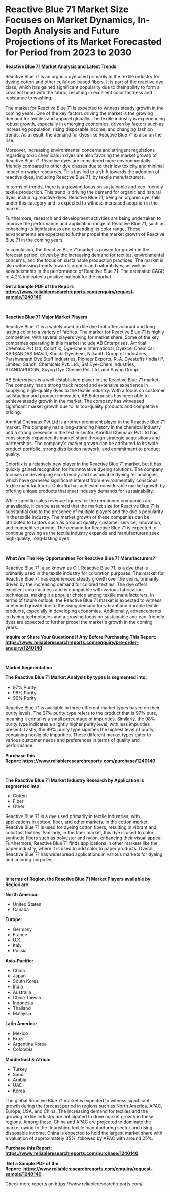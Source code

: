 <p><h1>Reactive Blue 71 Market Size Focuses on Market Dynamics, In-Depth Analysis and Future Projections of its Market Forecasted for Period from 2023 to 2030</h1></p><p><strong>Reactive Blue 71 Market Analysis and Latest Trends</strong></p>
<p><p>Reactive Blue 71 is an organic dye used primarily in the textile industry for dyeing cotton and other cellulose-based fibers. It is part of the reactive dye class, which has gained significant popularity due to their ability to form a covalent bond with the fabric, resulting in excellent color fastness and resistance to washing.</p><p>The market for Reactive Blue 71 is expected to witness steady growth in the coming years. One of the key factors driving the market is the growing demand for textiles and apparel globally. The textile industry is experiencing robust growth, especially in emerging economies, driven by factors such as increasing population, rising disposable income, and changing fashion trends. As a result, the demand for dyes like Reactive Blue 71 is also on the rise.</p><p>Moreover, increasing environmental concerns and stringent regulations regarding toxic chemicals in dyes are also favoring the market growth of Reactive Blue 71. Reactive dyes are considered more environmentally friendly compared to other dye classes due to their low toxicity and minimal impact on water resources. This has led to a shift towards the adoption of reactive dyes, including Reactive Blue 71, by textile manufacturers.</p><p>In terms of trends, there is a growing focus on sustainable and eco-friendly textile production. This trend is driving the demand for organic and natural dyes, including reactive dyes. Reactive Blue 71, being an organic dye, falls under this category and is expected to witness increased adoption in the market.</p><p>Furthermore, research and development activities are being undertaken to improve the performance and application range of Reactive Blue 71, such as enhancing its lightfastness and expanding its color range. These advancements are expected to further propel the market growth of Reactive Blue 71 in the coming years.</p><p>In conclusion, the Reactive Blue 71 market is poised for growth in the forecast period, driven by the increasing demand for textiles, environmental concerns, and the focus on sustainable production practices. The market is also witnessing trends towards organic and natural dyes, as well as advancements in the performance of Reactive Blue 71. The estimated CAGR of 4.2% indicates a positive outlook for the market.</p></p>
<p><strong>Get a Sample PDF of the Report:&nbsp; <a href="https://www.reliableresearchreports.com/enquiry/request-sample/1240140">https://www.reliableresearchreports.com/enquiry/request-sample/1240140</a></strong></p>
<p>&nbsp;</p>
<p><strong>Reactive Blue 71 Major Market Players</strong></p>
<p><p>Reactive Blue 71 is a widely used textile dye that offers vibrant and long-lasting color to a variety of fabrics. The market for Reactive Blue 71 is highly competitive, with several players vying for market share. Some of the key companies operating in this market include AB Enterprises, Amritlal Chemaux Pvt Ltd, Colorflix, Dye-Chem International, Dyexcel Chemical, KARSANDAS MAVJI, Khushi Dyechem, Nilkanth Group of Industries, Parshwanath Dye Stuff Industries, Pioneer Exports, R. A. Dyestuffs (India) P. Limited, Sanchi Chemicals Pvt. Ltd., SM Dye-Chem Industries, STANDARDCON, Suyog Dye Chemie Pvt. Ltd, and Suyog Group.</p><p>AB Enterprises is a well-established player in the Reactive Blue 71 market. The company has a strong track record and extensive experience in supplying high-quality dyes to the textile industry. With a focus on customer satisfaction and product innovation, AB Enterprises has been able to achieve steady growth in the market. The company has witnessed significant market growth due to its top-quality products and competitive pricing.</p><p>Amritlal Chemaux Pvt Ltd is another prominent player in the Reactive Blue 71 market. The company has a long-standing history in the chemical industry and a strong presence in the textile sector. Amritlal Chemaux Pvt Ltd has consistently expanded its market share through strategic acquisitions and partnerships. The company's market growth can be attributed to its wide product portfolio, strong distribution network, and commitment to product quality.</p><p>Colorflix is a relatively new player in the Reactive Blue 71 market, but it has quickly gained recognition for its innovative dyeing solutions. The company focuses on developing eco-friendly and sustainable dyeing technologies, which have garnered significant interest from environmentally conscious textile manufacturers. Colorflix has achieved considerable market growth by offering unique products that meet industry demands for sustainability.</p><p>While specific sales revenue figures for the mentioned companies are unavailable, it can be assumed that the market size for Reactive Blue 71 is substantial due to the presence of multiple players and the dye's popularity in the textile industry. The market growth of these companies can be attributed to factors such as product quality, customer service, innovation, and competitive pricing. The demand for Reactive Blue 71 is expected to continue growing as the textile industry expands and manufacturers seek high-quality, long-lasting dyes.</p></p>
<p>&nbsp;</p>
<p><strong>What Are The Key Opportunities For Reactive Blue 71 Manufacturers?</strong></p>
<p><p>Reactive Blue 71, also known as C.I. Reactive Blue 71, is a dye that is primarily used in the textile industry for coloration purposes. The market for Reactive Blue 71 has experienced steady growth over the years, primarily driven by the increasing demand for colored textiles. The dye offers excellent colorfastness and is compatible with various fabrication techniques, making it a popular choice among textile manufacturers. In terms of future outlook, the Reactive Blue 71 market is expected to witness continued growth due to the rising demand for vibrant and durable textile products, especially in developing economies. Additionally, advancements in dyeing technologies and a growing focus on sustainable and eco-friendly dyes are expected to further propel the market's growth in the coming years.</p></p>
<p><strong>Inquire or Share Your Questions If Any Before Purchasing This Report: <a href="https://www.reliableresearchreports.com/enquiry/pre-order-enquiry/1240140">https://www.reliableresearchreports.com/enquiry/pre-order-enquiry/1240140</a></strong></p>
<p>&nbsp;</p>
<p><strong>Market Segmentation</strong></p>
<p><strong>The Reactive Blue 71 Market Analysis by types is segmented into:</strong></p>
<p><ul><li>97% Purity</li><li>98% Purity</li><li>99% Purity</li></ul></p>
<p><p>Reactive Blue 71 is available in three different market types based on their purity levels. The 97% purity type refers to the product that is 97% pure, meaning it contains a small percentage of impurities. Similarly, the 98% purity type indicates a slightly higher purity level, with less impurities present. Lastly, the 99% purity type signifies the highest level of purity, containing negligible impurities. These different market types cater to various customer needs and preferences in terms of quality and performance.</p></p>
<p><strong>Purchase this Report:&nbsp;<a href="https://www.reliableresearchreports.com/purchase/1240140">https://www.reliableresearchreports.com/purchase/1240140</a></strong></p>
<p>&nbsp;</p>
<p><strong>The Reactive Blue 71 Market Industry Research by Application is segmented into:</strong></p>
<p><ul><li>Cotton</li><li>Fiber</li><li>Other</li></ul></p>
<p><p>Reactive Blue 71 is a dye used primarily in textile industries, with applications in cotton, fiber, and other markets. In the cotton market, Reactive Blue 71 is used for dyeing cotton fibers, resulting in vibrant and colorfast textiles. Similarly, in the fiber market, this dye is used to color synthetic fibers such as polyester and nylon, enhancing their visual appeal. Furthermore, Reactive Blue 71 finds applications in other markets like the paper industry, where it is used to add color to paper products. Overall, Reactive Blue 71 has widespread applications in various markets for dyeing and coloring purposes.</p></p>
<p>&nbsp;</p>
<p><strong>In terms of Region, the Reactive Blue 71 Market Players available by Region are:</strong></p>
<p>
    <p> <strong> North America: </strong>
        <ul>
            <li>United States</li>
            <li>Canada</li>
        </ul>
        </p> 
    <p> <strong> Europe: </strong>
        <ul>
            <li>Germany</li>
            <li>France</li>
            <li>U.K.</li>
            <li>Italy</li>
            <li>Russia</li>
        </ul>
        </p> 
    <p> <strong> Asia-Pacific: </strong>
        <ul>
            <li>China</li>
            <li>Japan</li>
            <li>South Korea</li>
            <li>India</li>
            <li>Australia</li>
            <li>China Taiwan</li>
            <li>Indonesia</li>
            <li>Thailand</li>
            <li>Malaysia</li>
        </ul>
        </p> 
    <p> <strong> Latin America: </strong>
        <ul>
            <li>Mexico</li>
            <li>Brazil</li>
            <li>Argentina Korea</li>
            <li>Colombia</li>
        </ul>
        </p> 
    <p> <strong> Middle East & Africa: </strong>
        <ul>
            <li>Turkey</li>
            <li>Saudi</li>
            <li>Arabia</li>
            <li>UAE</li>
            <li>Korea</li>
        </ul>
    </p>
    </p>
<p><p>The global Reactive Blue 71 market is expected to witness significant growth during the forecast period in regions such as North America, APAC, Europe, USA, and China. The increasing demand for textiles and the growing textile industry are anticipated to drive market growth in these regions. Among these, China and APAC are projected to dominate the market owing to the flourishing textile manufacturing sector and rising disposable income. China is expected to hold the largest market share with a valuation of approximately 35%, followed by APAC with around 25%.</p></p>
<p><strong>Purchase this Report: <a href="https://www.reliableresearchreports.com/purchase/1240140">https://www.reliableresearchreports.com/purchase/1240140</a></strong></p>
<p>&nbsp;<strong>Get a Sample PDF of the Report:&nbsp;&nbsp;<a href="https://www.reliableresearchreports.com/enquiry/request-sample/1240140">https://www.reliableresearchreports.com/enquiry/request-sample/1240140</a></strong></p>
<p><strong></strong></p>
<p>Check more reports on https://www.reliableresearchreports.com/</p>
